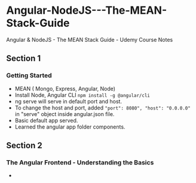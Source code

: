 # Angular-NodeJS---The-MEAN-Stack-Guide
Angular &amp; NodeJS - The MEAN Stack Guide - Udemy Course Notes

## Section 1
### Getting Started
- MEAN ( Mongo, Express, Angular, Node)
- Install Node, Angular CLI `npm install -g @angular/cli`
- ng serve will serve in default port and host.
- To change the host and port, added `"port": 8080", "host": "0.0.0.0"` in "serve" object inside angular.json file.
- Basic default app served.
- Learned the angular app folder components.

## Section 2
### The Angular Frontend - Understanding the Basics
- 
<!--stackedit_data:
eyJoaXN0b3J5IjpbMTQxNDgxMTUwOSwtNDc1Mjg3MzAxLC02Nj
M3OTQxMjEsMTE0OTcxNDQ3NywtMTY5ODM4MzMyOV19
-->